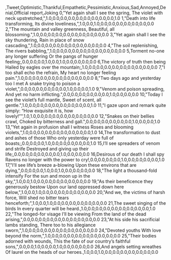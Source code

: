 ,Tweet,Optimistic,Thankful,Empathetic,Pessimistic,Anxious,Sad,Annoyed,Denial,Official report,Joking
0,"Yet again shall I see the spring, The violet with neck upstretched,",1.0,0.0,0.0,0.0,0.0,0.0,0.0,0.0,0.0,1.0
1,"Death into life transforming, Its divine loveliness,",1.0,0.0,1.0,0.0,0.0,0.0,0.0,0.0,0.0,0.0
2,"The mountain and valley greenness, Beautiful, all blossoming.",1.0,0.0,0.0,0.0,0.0,0.0,0.0,0.0,0.0,0.0
3,"Yet again shall I see the sky thundering, Rain in place of snow cascading,",1.0,0.0,0.0,0.0,0.0,0.0,0.0,0.0,0.0,0.0
4,"The soil replenishing, The rivers babbling,",1.0,0.0,0.0,0.0,0.0,0.0,0.0,0.0,0.0,0.0
5,Torment no-one any longer suffering Or the pangs of hunger feeling;,0.0,0.0,0.0,1.0,0.0,1.0,0.0,0.0,0.0,0.0
6,The victory of truth then being Hailed by eagles over the mountain;,1.0,0.0,0.0,0.0,0.0,0.0,0.0,0.0,0.0,0.0
7,"I too shall echo the refrain, My heart no longer feeling pain.",1.0,0.0,0.0,0.0,0.0,0.0,0.0,0.0,0.0,0.0
8,"Two days ago and yesterday too I met A snake trying to poison a violet,",0.0,0.0,0.0,0.0,0.0,0.0,1.0,0.0,0.0,1.0
9,"Venom and poison spreading, And yet no harm inflicting.",0.0,0.0,0.0,0.0,0.0,0.0,1.0,0.0,0.0,0.0
10,"Today I see the violet’s full mantle, Sweet of scent, all gentle.",1.0,0.0,0.0,0.0,0.0,0.0,0.0,0.0,0.0,1.0
11,"I gaze upon and remark quite simply: “How exquisite it is, how lovely!”",1.0,1.0,0.0,0.0,0.0,0.0,0.0,0.0,0.0,0.0
12,"Snakes on their bellies crawl, Choked by bitterness and gall.",0.0,0.0,0.0,0.0,0.0,0.0,1.0,0.0,0.0,1.0
13,"Yet again in profusion shall I witness Roses and blooming violets,",1.0,0.0,0.0,0.0,0.0,0.0,0.0,0.0,0.0,1.0
14,The transformation to dust and ashes of those Who only yesterday were full of boasts;,0.0,0.0,0.0,1.0,0.0,0.0,0.0,0.0,0.0,1.0
15,I’ll see spreaders of venom and strife Destroyed and giving up their life;,0.0,0.0,0.0,0.0,0.0,0.0,1.0,0.0,0.0,0.0
16,Desirous of our death I shall spy Ravens no longer with the power to cry!,0.0,0.0,0.0,0.0,1.0,0.0,0.0,0.0,0.0,1.0
17,"I’ll see life’s breeze a-blowing Upon these environs that are dying,",0.0,0.0,0.0,1.0,0.0,1.0,0.0,0.0,0.0,0.0
18,"The light a thousand-fold intensify For the sun and moon up in the sky,",1.0,0.0,1.0,0.0,0.0,0.0,0.0,0.0,0.0,0.0
19,"As their beneficence they generously bestow Upon our land oppressed down here below,",1.0,0.0,1.0,0.0,0.0,0.0,0.0,0.0,0.0,0.0
20,"And we, the victims of harsh force, Will shed no bitter tears henceforth;",1.0,0.0,1.0,0.0,0.0,0.0,0.0,0.0,0.0,0.0
21,The sweet singing of the birds In every quarter will be heard.,1.0,0.0,0.0,0.0,0.0,0.0,0.0,0.0,0.0,1.0
22,"The longed-for visage I’ll be viewing From the land of the dead arising,",0.0,0.0,0.0,0.0,0.0,0.0,0.0,0.0,0.0,0.0
23,"At his side his sacrificial lambs standing, There too to his allegiance sworn,",1.0,0.0,0.0,0.0,0.0,0.0,0.0,0.0,0.0,0.0
24,"Devoted youths With love beyond the norm,",1.0,0.0,0.0,0.0,0.0,0.0,0.0,0.0,0.0,0.0
25,"Their bodies adorned with wounds, This the fate of our country’s faithful sons,",0.0,0.0,1.0,0.0,0.0,1.0,0.0,0.0,0.0,0.0
26,And angels setting wreathes Of laurel on the heads of our heroes.,1.0,0.0,1.0,0.0,0.0,0.0,0.0,0.0,0.0,0.0
